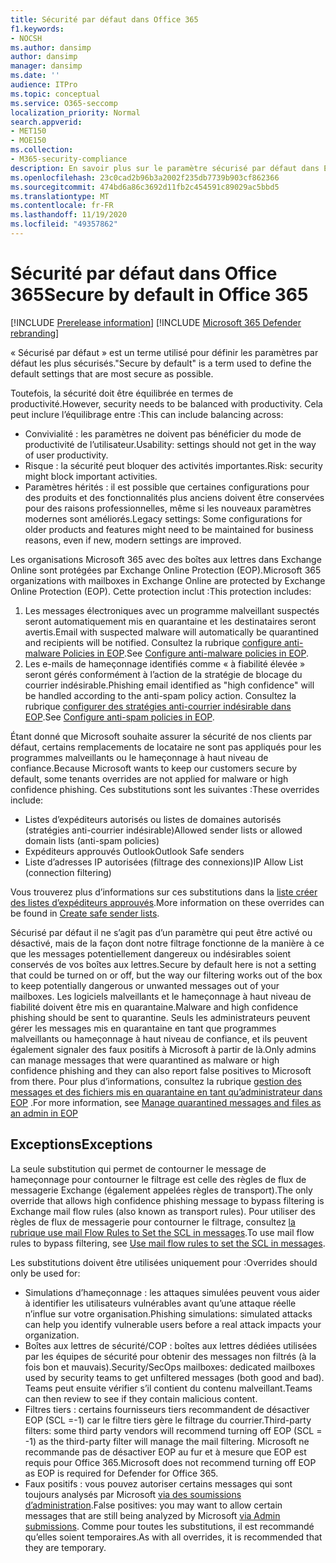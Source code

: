 ```yaml
---
title: Sécurité par défaut dans Office 365
f1.keywords:
- NOCSH
ms.author: dansimp
author: dansimp
manager: dansimp
ms.date: ''
audience: ITPro
ms.topic: conceptual
ms.service: O365-seccomp
localization_priority: Normal
search.appverid:
- MET150
- MOE150
ms.collection:
- M365-security-compliance
description: En savoir plus sur le paramètre sécurisé par défaut dans Exchange Online Protection (EOP)
ms.openlocfilehash: 23c0cad2b96b3a2002f235db7739b903cf862366
ms.sourcegitcommit: 474bd6a86c3692d11fb2c454591c89029ac5bbd5
ms.translationtype: MT
ms.contentlocale: fr-FR
ms.lasthandoff: 11/19/2020
ms.locfileid: "49357862"
---
```

# <a name="secure-by-default-in-office-365"></a><span data-ttu-id="c562d-103">Sécurité par défaut dans Office 365</span><span class="sxs-lookup"><span data-stu-id="c562d-103">Secure by default in Office 365</span></span>

[!INCLUDE [Prerelease information](../includes/prerelease.md)]
[!INCLUDE [Microsoft 365 Defender rebranding](../includes/microsoft-defender-for-office.md)]

<span data-ttu-id="c562d-104">« Sécurisé par défaut » est un terme utilisé pour définir les paramètres par défaut les plus sécurisés.</span><span class="sxs-lookup"><span data-stu-id="c562d-104">"Secure by default" is a term used to define the default settings that are most secure as possible.</span></span>

<span data-ttu-id="c562d-105">Toutefois, la sécurité doit être équilibrée en termes de productivité.</span><span class="sxs-lookup"><span data-stu-id="c562d-105">However, security needs to be balanced with productivity.</span></span> <span data-ttu-id="c562d-106">Cela peut inclure l’équilibrage entre :</span><span class="sxs-lookup"><span data-stu-id="c562d-106">This can include balancing across:</span></span>

- <span data-ttu-id="c562d-107">Convivialité : les paramètres ne doivent pas bénéficier du mode de productivité de l’utilisateur.</span><span class="sxs-lookup"><span data-stu-id="c562d-107">Usability: settings should not get in the way of user productivity.</span></span>
- <span data-ttu-id="c562d-108">Risque : la sécurité peut bloquer des activités importantes.</span><span class="sxs-lookup"><span data-stu-id="c562d-108">Risk: security might block important activities.</span></span>
- <span data-ttu-id="c562d-109">Paramètres hérités : il est possible que certaines configurations pour des produits et des fonctionnalités plus anciens doivent être conservées pour des raisons professionnelles, même si les nouveaux paramètres modernes sont améliorés.</span><span class="sxs-lookup"><span data-stu-id="c562d-109">Legacy settings: Some configurations for older products and features might need to be maintained for business reasons, even if new, modern settings are improved.</span></span>

<span data-ttu-id="c562d-110">Les organisations Microsoft 365 avec des boîtes aux lettres dans Exchange Online sont protégées par Exchange Online Protection (EOP).</span><span class="sxs-lookup"><span data-stu-id="c562d-110">Microsoft 365 organizations with mailboxes in Exchange Online are protected by Exchange Online Protection (EOP).</span></span> <span data-ttu-id="c562d-111">Cette protection inclut :</span><span class="sxs-lookup"><span data-stu-id="c562d-111">This protection includes:</span></span>

1. <span data-ttu-id="c562d-112">Les messages électroniques avec un programme malveillant suspectés seront automatiquement mis en quarantaine et les destinataires seront avertis.</span><span class="sxs-lookup"><span data-stu-id="c562d-112">Email with suspected malware will automatically be quarantined and recipients will be notified.</span></span> <span data-ttu-id="c562d-113">Consultez la rubrique [configure anti-malware Policies in EOP](configure-anti-malware-policies.md).</span><span class="sxs-lookup"><span data-stu-id="c562d-113">See [Configure anti-malware policies in EOP](configure-anti-malware-policies.md).</span></span>
1. <span data-ttu-id="c562d-114">Les e-mails de hameçonnage identifiés comme « à fiabilité élevée » seront gérés conformément à l’action de la stratégie de blocage du courrier indésirable.</span><span class="sxs-lookup"><span data-stu-id="c562d-114">Phishing email identified as "high confidence" will be handled according to the anti-spam policy action.</span></span> <span data-ttu-id="c562d-115">Consultez la rubrique [configurer des stratégies anti-courrier indésirable dans EOP](configure-your-spam-filter-policies.md).</span><span class="sxs-lookup"><span data-stu-id="c562d-115">See [Configure anti-spam policies in EOP](configure-your-spam-filter-policies.md).</span></span>

<span data-ttu-id="c562d-116">Étant donné que Microsoft souhaite assurer la sécurité de nos clients par défaut, certains remplacements de locataire ne sont pas appliqués pour les programmes malveillants ou le hameçonnage à haut niveau de confiance.</span><span class="sxs-lookup"><span data-stu-id="c562d-116">Because Microsoft wants to keep our customers secure by default, some tenants overrides are not applied for malware or high confidence phishing.</span></span> <span data-ttu-id="c562d-117">Ces substitutions sont les suivantes :</span><span class="sxs-lookup"><span data-stu-id="c562d-117">These overrides include:</span></span>

- <span data-ttu-id="c562d-118">Listes d’expéditeurs autorisés ou listes de domaines autorisés (stratégies anti-courrier indésirable)</span><span class="sxs-lookup"><span data-stu-id="c562d-118">Allowed sender lists or allowed domain lists (anti-spam policies)</span></span>
- <span data-ttu-id="c562d-119">Expéditeurs approuvés Outlook</span><span class="sxs-lookup"><span data-stu-id="c562d-119">Outlook Safe senders</span></span>
- <span data-ttu-id="c562d-120">Liste d’adresses IP autorisées (filtrage des connexions)</span><span class="sxs-lookup"><span data-stu-id="c562d-120">IP Allow List (connection filtering)</span></span>

<span data-ttu-id="c562d-121">Vous trouverez plus d’informations sur ces substitutions dans la [liste créer des listes d’expéditeurs approuvés](create-safe-sender-lists-in-office-365.md).</span><span class="sxs-lookup"><span data-stu-id="c562d-121">More information on these overrides can be found in [Create safe sender lists](create-safe-sender-lists-in-office-365.md).</span></span>

<span data-ttu-id="c562d-122">Sécurisé par défaut il ne s’agit pas d’un paramètre qui peut être activé ou désactivé, mais de la façon dont notre filtrage fonctionne de la manière à ce que les messages potentiellement dangereux ou indésirables soient conservés de vos boîtes aux lettres.</span><span class="sxs-lookup"><span data-stu-id="c562d-122">Secure by default here is not a setting that could be turned on or off, but the way our filtering works out of the box to keep potentially dangerous or unwanted messages out of your mailboxes.</span></span> <span data-ttu-id="c562d-123">Les logiciels malveillants et le hameçonnage à haut niveau de fiabilité doivent être mis en quarantaine.</span><span class="sxs-lookup"><span data-stu-id="c562d-123">Malware and high confidence phishing should be sent to quarantine.</span></span> <span data-ttu-id="c562d-124">Seuls les administrateurs peuvent gérer les messages mis en quarantaine en tant que programmes malveillants ou hameçonnage à haut niveau de confiance, et ils peuvent également signaler des faux positifs à Microsoft à partir de là.</span><span class="sxs-lookup"><span data-stu-id="c562d-124">Only admins can manage messages that were quarantined as malware or high confidence phishing and they can also report false positives to Microsoft from there.</span></span> <span data-ttu-id="c562d-125">Pour plus d’informations, consultez la rubrique [gestion des messages et des fichiers mis en quarantaine en tant qu’administrateur dans EOP](manage-quarantined-messages-and-files.md) .</span><span class="sxs-lookup"><span data-stu-id="c562d-125">For more information, see [Manage quarantined messages and files as an admin in EOP](manage-quarantined-messages-and-files.md)</span></span>

## <a name="exceptions"></a><span data-ttu-id="c562d-126">Exceptions</span><span class="sxs-lookup"><span data-stu-id="c562d-126">Exceptions</span></span>

<span data-ttu-id="c562d-127">La seule substitution qui permet de contourner le message de hameçonnage pour contourner le filtrage est celle des règles de flux de messagerie Exchange (également appelées règles de transport).</span><span class="sxs-lookup"><span data-stu-id="c562d-127">The only override that allows high confidence phishing message to bypass filtering is Exchange mail flow rules (also known as transport rules).</span></span> <span data-ttu-id="c562d-128">Pour utiliser des règles de flux de messagerie pour contourner le filtrage, consultez [la rubrique use mail Flow Rules to Set the SCL in messages](use-mail-flow-rules-to-set-the-spam-confidence-level-scl-in-messages.md).</span><span class="sxs-lookup"><span data-stu-id="c562d-128">To use mail flow rules to bypass filtering, see [Use mail flow rules to set the SCL in messages](use-mail-flow-rules-to-set-the-spam-confidence-level-scl-in-messages.md).</span></span>

<span data-ttu-id="c562d-129">Les substitutions doivent être utilisées uniquement pour :</span><span class="sxs-lookup"><span data-stu-id="c562d-129">Overrides should only be used for:</span></span>

- <span data-ttu-id="c562d-130">Simulations d’hameçonnage : les attaques simulées peuvent vous aider à identifier les utilisateurs vulnérables avant qu’une attaque réelle n’influe sur votre organisation.</span><span class="sxs-lookup"><span data-stu-id="c562d-130">Phishing simulations: simulated attacks can help you identify vulnerable users before a real attack impacts your organization.</span></span>
- <span data-ttu-id="c562d-131">Boîtes aux lettres de sécurité/COP : boîtes aux lettres dédiées utilisées par les équipes de sécurité pour obtenir des messages non filtrés (à la fois bon et mauvais).</span><span class="sxs-lookup"><span data-stu-id="c562d-131">Security/SecOps mailboxes: dedicated mailboxes used by security teams to get unfiltered messages (both good and bad).</span></span> <span data-ttu-id="c562d-132">Teams peut ensuite vérifier s’il contient du contenu malveillant.</span><span class="sxs-lookup"><span data-stu-id="c562d-132">Teams can then review to see if they contain malicious content.</span></span>
- <span data-ttu-id="c562d-133">Filtres tiers : certains fournisseurs tiers recommandent de désactiver EOP (SCL =-1) car le filtre tiers gère le filtrage du courrier.</span><span class="sxs-lookup"><span data-stu-id="c562d-133">Third-party filters: some third party vendors will recommend turning off EOP (SCL = -1) as the third-party filter will manage the mail filtering.</span></span> <span data-ttu-id="c562d-134">Microsoft ne recommande pas de désactiver EOP au fur et à mesure que EOP est requis pour Office 365.</span><span class="sxs-lookup"><span data-stu-id="c562d-134">Microsoft does not recommend turning off EOP as EOP is required for Defender for Office 365.</span></span>
- <span data-ttu-id="c562d-135">Faux positifs : vous pouvez autoriser certains messages qui sont toujours analysés par Microsoft [via des soumissions d’administration](admin-submission.md).</span><span class="sxs-lookup"><span data-stu-id="c562d-135">False positives: you may want to allow certain messages that are still being analyzed by Microsoft [via Admin submissions](admin-submission.md).</span></span> <span data-ttu-id="c562d-136">Comme pour toutes les substitutions, il est recommandé qu’elles soient temporaires.</span><span class="sxs-lookup"><span data-stu-id="c562d-136">As with all overrides, it is recommended that they are temporary.</span></span>
